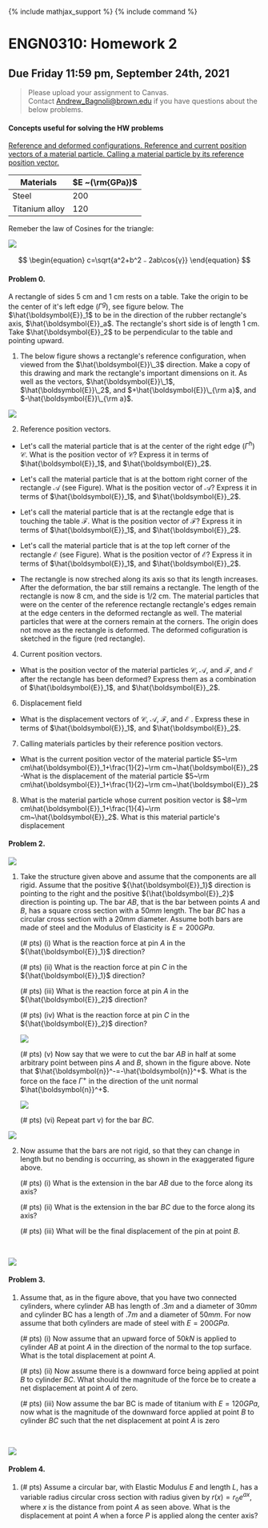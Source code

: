 {% include mathjax_support %}
{% include command %}



# ENGN0310: Homework 2
## Due Friday 11:59 pm, September 24th, 2021




> Please upload your assignment to Canvas.<br/>
> Contact Andrew_Bagnoli@brown.edu if you have questions about the below problems.   




#### Concepts useful for solving the HW problems

[Reference and deformed configurations. Reference and current position vectors of a material particle. Calling a  material particle by its reference position vector.](../CourseNotes/Bars/Bars2.md)

| Materials      | $E ~(\rm{GPa})$ |
|----------------|-----------------|
| Steel          | 200             |
| Titanium alloy | 120             |

Remeber the law of Cosines for the triangle:

![](./HW2_7.png)

$$
\begin{equation}
c=\sqrt{a^2+b^2﹣2ab\cos{γ}}
\end{equation}
$$


#### Problem 0. 
A rectangle of sides 5 cm and 1 cm rests on a table. Take the origin to be the center of it's left edge ($\Gamma^{g}$), see figure below. The $\hat{\boldsymbol{E}}_1$ to be in the direction of the rubber rectangle's axis, $\hat{\boldsymbol{E}}_a$. The rectangle's short side is of length 1 cm. Take $\hat{\boldsymbol{E}}_2$ to be  perpendicular to the table and pointing upward.   

1. The below figure shows a   rectangle's reference configuration, when viewed from the $\hat{\boldsymbol{E}}\_3$ direction. Make a copy of this drawing and mark the rectangle's important dimensions on it. As well as the vectors, $\hat{\boldsymbol{E}}\_1$, $\hat{\boldsymbol{E}}\_2$, and  $+\hat{\boldsymbol{E}}\_{\rm a}$, and $-\hat{\boldsymbol{E}}\_{\rm a}$.

![](2021-09-17-21-57-54.png)

2. Reference position vectors.
  *  Let's call the material particle that is at the center of the right edge ($\Gamma^{h}$) $\mathcal{C}$. What is the position vector of $\mathcal{C}$? Express it in terms of $\hat{\boldsymbol{E}}_1$, and $\hat{\boldsymbol{E}}_2$. 

  
  
  * Let's call the material particle that is at the bottom right corner of the rectangle $\mathcal{A}$ (see Figure). What is the position vector of $\mathcal{A}$? Express it in terms of $\hat{\boldsymbol{E}}_1$, and $\hat{\boldsymbol{E}}_2$. 
  
  * Let's call the material particle that is  at the rectangle edge that is touching the table $\mathcal{F}$. What is the position vector of $\mathcal{F}$? Express it in terms of $\hat{\boldsymbol{E}}_1$, and $\hat{\boldsymbol{E}}_2$.   

  * Let's call the material particle that is at the top left corner of the rectangle $\mathcal{E}$ (see Figure). What is the position vector of $\mathcal{E}$? Express it in terms of $\hat{\boldsymbol{E}}_1$, and $\hat{\boldsymbol{E}}_2$. 

* The rectangle is now streched along its axis so that its length increases. After the deformation, the bar still remains a rectangle. The length of the rectangle is now 8 cm, and the side is 1/2 cm. The material particles that were on the center of the reference rectangle
rectangle's edges remain at the edge centers in the  deformed rectangle as well.  The material particles that were at the corners remain at the corners. The origin does not move as the rectangle is deformed. The deformed cofiguration is sketched in the figure (red rectangle). 



4. Current position vectors.   
 
 -  What is the position vector of the material particles $\mathcal{C}$, $\mathcal{A}$, and $\mathcal{F}$, and $\mathcal{E}$ after the rectangle has been deformed? Express them as a combination of $\hat{\boldsymbol{E}}_1$, and $\hat{\boldsymbol{E}}_2$. 


 <!-- - The material particle $\mathcal{D}$ is the material particle that is at the  bottom left  corner  of the rectangle (see figure).  What is the reference position vector of  $\mathcal{D}$? What is its current position vector, i.e., its position vector after the bar has been deformed? 

 - The material particle $\mathcal{E}$ is the material particle that is at the top, left corner of the rectangle (see figure).  What is $\mathcal{E}$'s  position vector in the reference configuration, $\mathcal{B}\_{\rm ref}$? What is its position vector in current or deformed configuration, $\mathcal{B}$?  -->


6. Displacement field
  - What is the displacement vectors of  $\mathcal{C}$, $\mathcal{A}$, $\mathcal{F}$, and $\mathcal{E}$ . Express these in terms of  $\hat{\boldsymbol{E}}_1$, and $\hat{\boldsymbol{E}}_2$.
  
7. Calling materials particles by their reference position vectors. 
 
 - What is the current position vector of the material particle $5~\rm cm\hat{\boldsymbol{E}}_1+\frac{1}{2}~\rm cm~\hat{\boldsymbol{E}}_2$
  -What is the displacement of the material particle $5~\rm cm\hat{\boldsymbol{E}}_1+\frac{1}{2}~\rm cm~\hat{\boldsymbol{E}}_2$

8. What is the material particle whose current position vector is $8~\rm cm\hat{\boldsymbol{E}}_1+\frac{1}{4}~\rm cm~\hat{\boldsymbol{E}}_2$. What is this material particle's displacement




 
 
#### Problem 2.

![](./HW2_1.png)



1. Take the structure given above and assume that the components are all rigid. Assume that the positive ${\hat{\boldsymbol{E}}_1}$ direction is pointing to the right and the positive ${\hat{\boldsymbol{E}}_2}$ direction is pointing up. The bar $AB$, that is the bar between points $A$ and $B$, has a square cross section with a $50 mm$ length. The bar $BC$ has a circular cross section with a $20 mm$ diameter. Assume both bars are made of steel and the Modulus of Elasticity is $E=200 GPa$.

    (# pts) (i) What is the reaction force at pin $A$ in the ${\hat{\boldsymbol{E}}_1}$ direction?

    (# pts) (ii) What is the reaction force at pin $C$ in the ${\hat{\boldsymbol{E}}_1}$ direction?

    (# pts) (iii) What is the reaction force at pin $A$ in the ${\hat{\boldsymbol{E}}_2}$ direction?

    (# pts) (iv) What is the reaction force at pin $C$ in the ${\hat{\boldsymbol{E}}_2}$ direction?

    ![](./HW2_2.png)

    (# pts) (v) Now say that we were to cut the bar $AB$ in half at some arbitrary point between pins $A$ and $B$, shown in the figure above. Note that $\hat{\boldsymbol{n}}^-=-\hat{\boldsymbol{n}}^+$. What is the force on the face $Γ^+$ in the direction of the unit normal $\hat{\boldsymbol{n}}^+$. 

    ![](./HW2_3.png)

    (# pts) (vi) Repeat part v) for the bar $BC$. 

![](./HW2_4.png)

2. Now assume that the bars are not rigid, so that they can change in length but no bending is occurring, as shown in the exaggerated figure above. 

    (# pts) (i) What is the extension in the bar $AB$ due to the force along its axis?

    (# pts) (ii) What is the extension in the bar $BC$ due to the force along its axis?

    (# pts) (iii) What will be the final displacement of the pin at point $B$. 


<br/>


![](./HW2_6.png)

#### Problem 3.

1. Assume that, as in the figure above, that you have two connected cylinders, where cylinder AB has length of $.3m$ and a diameter of $30mm$ and cylinder BC has a length of $.7m$ and a diameter of $50mm$. For now assume that both cylinders are made of steel with $E = 200 GPa$.

    (# pts) (i)  Now assume that an upward force of $50kN$ is applied to cylinder $AB$ at point $A$ in the direction of the normal to the top surface. What is the total displacement at point $A$. 
    
    (# pts) (ii)  Now assume there is a downward force being applied at point $B$ to cylinder $BC$. What should the magnitude of the force be to create a net displacement at point $A$ of zero.
    
    (# pts) (iii)  Now assume the bar BC is made of titanium with $E=120 GPa$, now what is the magnitude of the downward force applied at point $B$ to cylinder $BC$ such that the net displacement at point $A$ is zero
<br/>

![](./HW2_5.png)

#### Problem 4.

1. (# pts) Assume a circular bar, with Elastic Modulus $E$ and length $L$, has a variable radius circular cross section with radius given by $r(x) = r_0e^{ax}$, where $x$ is the distance from point $A$ as seen above. What is the displacement at point $A$ when a force $P$ is applied along the center axis?

<br/>
